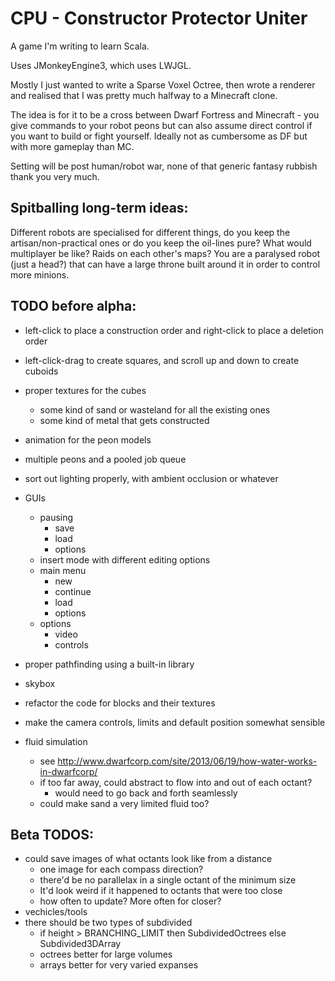 # CPU - Constructor Protector Uniter

A game I'm writing to learn Scala.

Uses JMonkeyEngine3, which uses LWJGL.

Mostly I just wanted to write a Sparse Voxel Octree, then wrote a
renderer and realised that I was pretty much halfway to a Minecraft clone.

The idea is for it to be a cross between Dwarf Fortress and Minecraft -
you give commands to your robot peons but can also assume direct control if you want to build or fight yourself.
Ideally not as cumbersome as DF but with more gameplay than MC.

Setting will be post human/robot war, none of that generic fantasy rubbish thank you very much.

## Spitballing long-term ideas:
Different robots are specialised for different things, do you keep
the artisan/non-practical ones or do you keep the oil-lines pure?
What would multiplayer be like? Raids on each other's maps?
You are a paralysed robot (just a head?) that can have a large throne built around it in order to control more minions.

## TODO before alpha:
 - left-click to place a construction order and right-click to place a deletion order
 - left-click-drag to create squares, and scroll up and down to create cuboids
 - proper textures for the cubes
   - some kind of sand or wasteland for all the existing ones
   - some kind of metal that gets constructed
 - animation for the peon models
 - multiple peons and a pooled job queue
 - sort out lighting properly, with ambient occlusion or whatever
 - GUIs
   - pausing
     - save
     - load
     - options
   - insert mode with different editing options
   - main menu
     - new
     - continue
     - load
     - options
   - options
     - video
     - controls
 - proper pathfinding using a built-in library
 - skybox
 - refactor the code for blocks and their textures
 - make the camera controls, limits and default position somewhat sensible

 - fluid simulation
   - see http://www.dwarfcorp.com/site/2013/06/19/how-water-works-in-dwarfcorp/
   - if too far away, could abstract to flow into and out of each octant?
     - would need to go back and forth seamlessly
   - could make sand a very limited fluid too?
   
## Beta TODOS:
 - could save images of what octants look like from a distance
   - one image for each compass direction?
   - there'd be no parallelax in a single octant of the minimum size
   - It'd look weird if it happened to octants that were too close
   - how often to update? More often for closer?
 - vechicles/tools
 - there should be two types of subdivided
   - if height > BRANCHING_LIMIT then SubdividedOctrees else Subdivided3DArray
   - octrees better for large volumes
   - arrays better for very varied expanses
 
